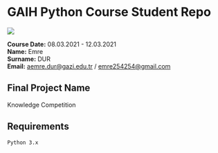 # GAIH Python Course Student Repo
![](img/newlogo.png)

**Course Date:** 08.03.2021 - 12.03.2021  
**Name:** Emre     
**Surname:** DUR       
**Email:** aemre.dur@gazi.edu.tr / emre254254@gmail.com

## Final Project Name
Knowledge Competition

## Requirements
```
Python 3.x
```

